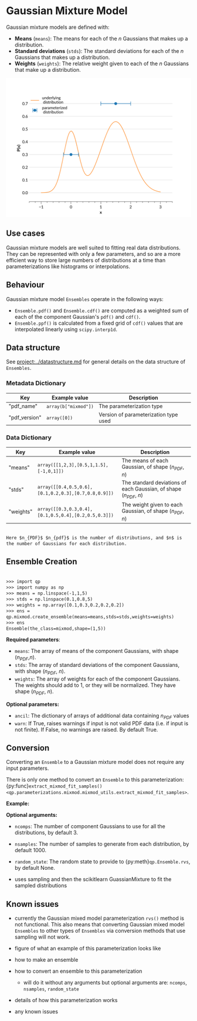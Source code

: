# Gaussian Mixture Model

Gaussian mixture models are defined with:

- **Means** (`means`): The means for each of the $n$ Gaussians that makes up a distribution.
- **Standard deviations** (`stds`): The standard deviations for each of the $n$ Gaussians that makes up a distribution.
- **Weights** (`weights`): The relative weight given to each of the $n$ Gaussians that make up a distribution.

![mixmod-example](../../assets/mixmod-bimodal-example.svg)

## Use cases

Gaussian mixture models are well suited to fitting real data distributions. They can be represented with only a few parameters, and so are a more efficient way to store large numbers of distributions at a time than parameterizations like histograms or interpolations.

## Behaviour

Gaussian mixture model `Ensembles` operate in the following ways:

- `Ensemble.pdf()` and `Ensemble.cdf()` are computed as a weighted sum of each of the component Gaussian's `pdf()` and `cdf()`.
- `Ensemble.ppf()` is calculated from a fixed grid of `cdf()` values that are interpolated linearly using `scipy.interp1d`.

## Data structure

See <project:../datastructure.md> for general details on the data structure of `Ensembles`.

### Metadata Dictionary

| Key           | Example value        | Description                           |
| ------------- | -------------------- | ------------------------------------- |
| "pdf_name"    | `array(b["mixmod"])` | The parameterization type             |
| "pdf_version" | `array([0])`         | Version of parameterization type used |

### Data Dictionary

| Key       | Example value                                        | Description                                                         |
| --------- | ---------------------------------------------------- | ------------------------------------------------------------------- |
| "means"   | `array([[1,2,3],[0.5,1,1.5],[-1,0,1]])`              | The means of each Gaussian, of shape ($n_{PDF}$, $n$)               |
| "stds"    | `array([[0.4,0.5,0.6],[0.1,0.2,0.3],[0.7,0.8,0.9]])` | The standard deviations of each Gaussian, of shape ($n_{PDF}$, $n$) |
| "weights" | `array([[0.3,0.3,0.4],[0.1,0.5,0.4],[0.2,0.5,0.3]])` | The weight given to each Gaussian, of shape ($n_{PDF}$, $n$)        |

```{note}

Here $n_{PDF}$ $n_{pdf}$ is the number of distributions, and $n$ is the number of Gaussians for each distribution.

```

## Ensemble Creation

```{doctest}

>>> import qp
>>> import numpy as np
>>> means = np.linspace(-1,1,5)
>>> stds = np.linspace(0.1,0.8,5)
>>> weights = np.array([0.1,0.3,0.2,0.2,0.2])
>>> ens = qp.mixmod.create_ensemble(means=means,stds=stds,weights=weights)
>>> ens
Ensemble(the_class=mixmod,shape=(1,5))

```

**Required parameters**:

- `means`: The array of means of the component Gaussians, with shape ($n_{PDF}$,$n$).
- `stds`: The array of standard deviations of the component Gaussians, with shape ($n_{PDF}$, $n$).
- `weights`: The array of weights for each of the component Gaussians. The weights should add to 1, or they will be normalized. They have shape ($n_{PDF}$, $n$).

**Optional parameters:**

- `ancil`: The dictionary of arrays of additional data containing $n_{PDF}$ values
- `warn`: If True, raises warnings if input is not valid PDF data (i.e. if input is not finite). If False, no warnings are raised. By default True.

## Conversion

Converting an `Ensemble` to a Gaussian mixture model does not require any input parameters.

There is only one method to convert an `Ensemble` to this parameterization: {py:func}`extract_mixmod_fit_samples() <qp.parameterizations.mixmod.mixmod_utils.extract_mixmod_fit_samples>`.

**Example:**

**Optional arguments:**

- `ncomps`: The number of component Gaussians to use for all the distributions, by default 3.
- `nsamples`: The number of samples to generate from each distribution, by default 1000.
- `random_state`: The random state to provide to {py:meth}`qp.Ensemble.rvs`, by default None.

- uses sampling and then the scikitlearn GuassianMixture to fit the sampled distributions

## Known issues

- currently the Gaussian mixed model parameterization `rvs()` method is not functional. This also means that converting Gaussian mixed model `Ensembles` to other types of `Ensembles` via conversion methods that use sampling will not work.

- figure of what an example of this parameterization looks like
- how to make an ensemble
- how to convert an ensemble to this parameterization
  - will do it without any arguments but optional arguments are: `ncomps`, `nsamples`, `random_state`
- details of how this parameterization works
- any known issues
